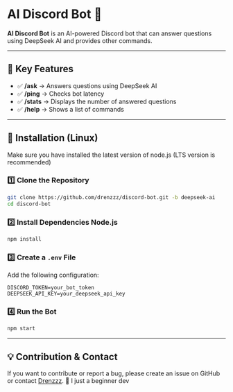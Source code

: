# **AI Discord Bot** 🤖

**AI Discord Bot** is an AI-powered Discord bot that can answer questions using DeepSeek AI and provides other commands.

---

## **🚀 Key Features**
- ✅ **/ask** → Answers questions using DeepSeek AI
- ✅ **/ping** → Checks bot latency
- ✅ **/stats** → Displays the number of answered questions
- ✅ **/help** → Shows a list of commands

---

## **📌 Installation (Linux)**
Make sure you have installed the latest version of node.js (LTS version is recommended)

### **1️⃣ Clone the Repository**
```bash
git clone https://github.com/drenzzz/discord-bot.git -b deepseek-ai
cd discord-bot
```

### **2️⃣ Install Dependencies Node.js**
```bash
npm install
```

### **3️⃣ Create a `.env` File**
Add the following configuration:
```env
DISCORD_TOKEN=your_bot_token
DEEPSEEK_API_KEY=your_deepseek_api_key
```

### **4️⃣ Run the Bot**
```bash
npm start
```

---

## **💡 Contribution & Contact**
If you want to contribute or report a bug, please create an issue on GitHub or contact [Drenzzz](https://github.com/drenzzz). 🚀
I just a beginner dev